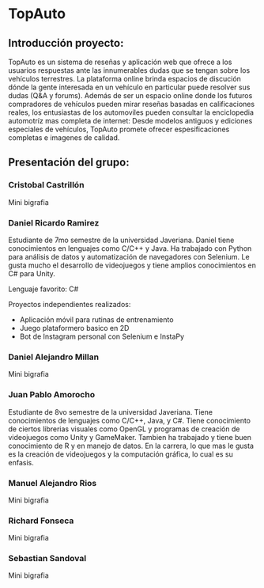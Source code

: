 # TopAuto
## Introducción proyecto:
TopAuto es un sistema de reseñas y aplicación web que ofrece a los usuarios respuestas ante las innumerables dudas que se tengan sobre los vehículos terrestres. La plataforma online brinda espacios de discución dónde la gente interesada en un vehículo en particular puede resolver sus dudas (Q&A y forums). Además de ser un espacio online donde los futuros compradores de vehículos pueden mirar reseñas basadas en calificaciones reales, los entusiastas de los automoviles pueden consultar la enciclopedia automotríz mas completa de internet: Desde modelos antiguos y ediciones especiales de vehículos, TopAuto promete ofrecer espesificaciones completas e imagenes de calidad.  
## Presentación del grupo:
### Cristobal Castrillón

  Mini bigrafia
### Daniel Ricardo Ramirez



   Estudiante de 7mo semestre de la universidad Javeriana. Daniel tiene conocimientos en lenguajes como C/C++ y Java. Ha trabajado con Python para análisis de datos y automatización de navegadores con Selenium. Le gusta mucho el desarrollo de videojuegos y tiene amplios conocimientos en C# para Unity. 
   
   Lenguaje favorito: C#
   
   Proyectos independientes realizados: 
   - Aplicación móvil para rutinas de entrenamiento
   - Juego plataformero basico en 2D
   - Bot de Instagram personal con Selenium e InstaPy
### Daniel Alejandro Millan

  Mini bigrafia
### Juan Pablo Amorocho

  Estudiante de 8vo semestre de la universidad Javeriana. Tiene conocimientos de lenguajes como C/C++, Java, y C#. Tiene conocimiento de ciertos librerias visuales como OpenGL y programas de creación de videojuegos como Unity y GameMaker. Tambien ha trabajado y tiene buen conocimiento de R y en manejo de datos.
  En la carrera, lo que mas le gusta es la creación de videojuegos y la computación gráfica, lo cual es su enfasis.
### Manuel Alejandro Rios

  Mini bigrafia
### Richard Fonseca

  Mini bigrafia
### Sebastian Sandoval

  Mini bigrafia
